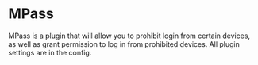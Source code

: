 # MPass
MPass is a plugin that will allow you to prohibit login from certain devices, as well as grant permission to log in from prohibited devices. All plugin settings are in the config.
